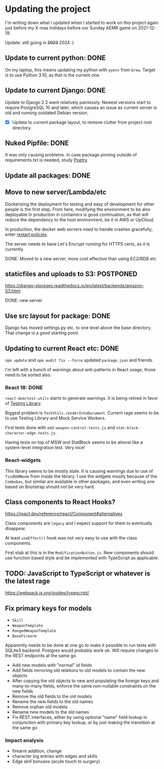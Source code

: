 # Updating the project

I'm writing down what I updated when I started to work on this project again
just before my X-mas holidays before our Sunday AEMR game on 2021-12-19.

Update: still going in ~~2023~~ 2024 :)

## Update to current python: DONE

On my laptop, this means updating my python with `pyenv` from `brew`. Target is to use Python 3.10, as that is the current one.

## Update to current Django: DONE

Update to Django 2.2 went relatively painlessly. Newest versions start to require PostgreSQL 10 and later, which causes an issue as current server is old and running outdated Debian version. 

- [X] Update to current package layout, to remove clutter from project root directory.

## Nuked Pipfile: DONE

It was only causing problems. In case package pinning outside of requirements.txt is needed, study [Poetry](https://python-poetry.org).

## Update all packages: DONE 
## Move to new server/Lambda/etc

Dockerizing the deployment for testing and easy of development for other people is the first step. From here, modifying the environment to be also deployable in production in containers is good continuation, as that will reduce the dependency to the host environment, be it in AWS or UpCloud.

In production, the docker web servers need to handle crashes gracefully, enter [restart policies](https://docs.docker.com/config/containers/start-containers-automatically/).

The server needs to have Let's Encrypt running for HTTPS certs, as it is currently.

DONE: Moved to a new server, more cost effective than using EC2/RDB etc

## staticfiles and uploads to S3: POSTPONED
https://django-storages.readthedocs.io/en/latest/backends/amazon-S3.html

DONE: new server

## Use src layout for package: DONE

Django has moved settings.py etc. to one level above the base directory. That change is a good starting point.

## Updating to current React etc: DONE

`npm update` and `npm audit fix --force` updated `package.json` and friends.

I'm left with a bunch of warnings about anti-patterns in React usage, those 
need to be sorted also.

### React 18: DONE

`react-dom/test-utils` starts to generate warnings. It is being retired in favor of [Testing Library](https://testing-library.com/docs/react-testing-library/).

Biggest problem is `TestUtils.renderIntoDocument`. Current rage seems to be to use Testing Library and Mock Service Workers.

First tests done with `add-weapon-control-tests.js` and `stat-block-character-edge-tests.js`.

Having tests on top of MSW and StatBlock seems to be almost like a system-level integration test. Very nice!

### React-widgets

This library seems to be mostly stale. It is causing warnings due to use of `findDOMNode` from inside the library. I use the widgets mostly because of the `Combobox`, but similar are available in other packages, and even writing one based on Bootstrap should not be very hard.

## Class components to React Hooks?

https://react.dev/reference/react/Component#alternatives

Class components are `legacy` and I expect support for them to eventually disappear.

At least `useEffect()` hook was not very easy to use with the class components.

First stab at this is in the `ModificationButton.js`. New components should use function based style and be implemented with TypeScript as applicable.

## TODO: JavaScript to TypeScript or whatever is the latest rage

https://webpack.js.org/guides/typescript/

## Fix primary keys for models

* `Skill`
* `WeaponTemplate`
* `RangedWeaponTemplate`
* `BaseFirearm`

Apparently needs to be done at one go to make it possible to run tests with
SQLite3 backend. Postgres would probably work ok. Will require changes to the
REST endpoints at the same go.

* Add new models with "normal" id fields
* Add fields mirroring old relations to old models to contain the new objects
* After copying the old objects to new  and populating the foreign keys and many-to-many fields, enforce the same non-nullable constraints on the new fields
* Remove the old fields to the old models
* Rename the new fields to the old names
* Remove orphan old models
* Rename new models to the old names
* Fix REST interfaces, either by using optional "name" field lookup in conjunction with primary key lookup, or by just making the transition at the same go

### Impact analysis

* firearm addition, change
* character log entries with edges and skills
* Edge skill bonuses (acute touch to surgery)
